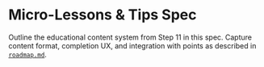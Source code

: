 # Micro-Lessons & Tips Spec

Outline the educational content system from Step 11 in this spec. Capture content format, completion UX, and integration with points as described in [`roadmap.md`](./roadmap.md#step-11--micro-lessons--tips-v110).
